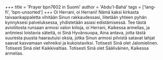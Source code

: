 +++
title = 'Prayer bpn7602 in Suomi'
author = 'Abdu'l-Bahá'
tags = ['lang-fi', 'bpn-unsorted']
+++
Oi Herrani, oi Herrani! Nämä kaksi kirkasta taivaankappaletta vihitään Sinun rakkaudessasi, liitetään yhteen pyhän kynnyksesi palveluksessa, yhdistetään asiasi edistämisessä. Tee tästä avioliitosta runsaan armosi valon kiiloja, oi Herrani, Kaikessa armelias, ja antimiesi loistavia säteitä, oi Sinä Hyvänsuopa, Aina antava, jotta tästä suuresta puusta haarautuisi oksia, jotka Sinun armosi pilvistä  satavat lahjat saavat kasvamaan vehreiksi ja kukoistaviksi. 
Totisesti Sinä olet Jalomielinen. Totisesti Sinä olet Kaikkivaltias. Totisesti Sinä olet Sääliväinen, Kaikessa armelias.
